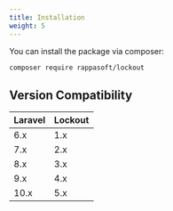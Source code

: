 ```yaml
---
title: Installation
weight: 5
---
```


You can install the package via composer:

```bash
composer require rappasoft/lockout
```

## Version Compatibility

| Laravel | Lockout |
|:--------|:--------|
| 6.x     | 1.x     |
| 7.x     | 2.x     |
| 8.x     | 3.x     |
| 9.x     | 4.x     |
| 10.x    | 5.x     |

